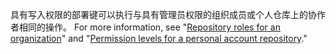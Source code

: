 具有写入权限的部署键可以执行与具有管理员权限的组织成员或个人仓库上的协作者相同的操作。 For more information, see "[Repository roles for an organization](/organizations/managing-access-to-your-organizations-repositories/repository-roles-for-an-organization)" and "[Permission levels for a personal account repository](/articles/permission-levels-for-a-user-account-repository/)."
